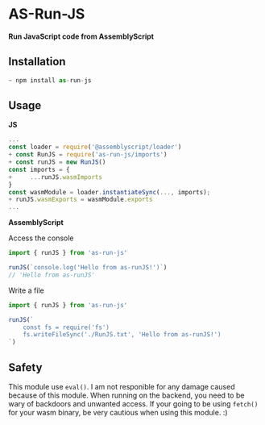 # AS-Run-JS
**Run JavaScript code from AssemblyScript**

## Installation

```js
~ npm install as-run-js
```

## Usage

**JS**

```js
...
const loader = require('@assemblyscript/loader')
+ const RunJS = require('as-run-js/imports')
+ const runJS = new RunJS()
const imports = {
+     ...runJS.wasmImports
}
const wasmModule = loader.instantiateSync(..., imports);
+ runJS.wasmExports = wasmModule.exports
...
```

**AssemblyScript**

Access the console
```js
import { runJS } from 'as-run-js'

runJS(`console.log('Hello from as-runJS!')`)
// 'Hello from as-runJS'
```

Write a file

```js
import { runJS } from 'as-run-js'

runJS(`
    const fs = require('fs')
    fs.writeFileSync('./RunJS.txt', 'Hello from as-runJS!')
`)
```

## Safety

This module use `eval()`. I am not responible for any damage caused because of this module. When running on the backend, you need to be wary of backdoors and unwanted access. If your going to be using `fetch()` for your wasm binary, be very cautious when using this module. :)
